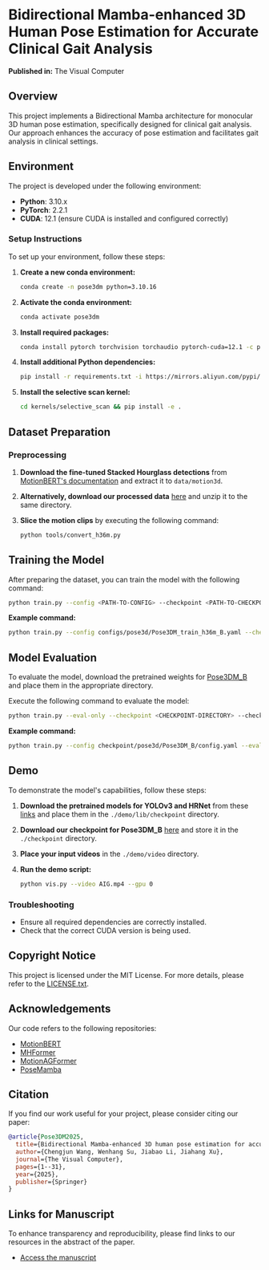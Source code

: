 


# Bidirectional Mamba-enhanced 3D Human Pose Estimation for Accurate Clinical Gait Analysis

**Published in:** The Visual Computer

## Overview

This project implements a Bidirectional Mamba architecture for monocular 3D human pose estimation, specifically designed for clinical gait analysis. Our approach enhances the accuracy of pose estimation and facilitates gait analysis in clinical settings.

## Environment

The project is developed under the following environment:

- **Python**: 3.10.x
- **PyTorch**: 2.2.1
- **CUDA**: 12.1 (ensure CUDA is installed and configured correctly)

### Setup Instructions

To set up your environment, follow these steps:

1. **Create a new conda environment:**
   ```bash
   conda create -n pose3dm python=3.10.16
   ```
2. **Activate the conda environment:**
   ```bash
   conda activate pose3dm
   ```
3. **Install required packages:**
   ```bash
   conda install pytorch torchvision torchaudio pytorch-cuda=12.1 -c pytorch -c nvidia
   ```
4. **Install additional Python dependencies:**
   ```bash
   pip install -r requirements.txt -i https://mirrors.aliyun.com/pypi/simple/
   ```
5. **Install the selective scan kernel:**
   ```bash
   cd kernels/selective_scan && pip install -e .

## Dataset Preparation

### Preprocessing

1. **Download the fine-tuned Stacked Hourglass detections** from [MotionBERT's documentation](https://github.com/Walter0807/MotionBERT/blob/main/docs/pose3d.md) and extract it to `data/motion3d`.

2. **Alternatively, download our processed data** [here](<Insert_download_link>) and unzip it to the same directory.

3. **Slice the motion clips** by executing the following command:
   ```bash
   python tools/convert_h36m.py
   ```

## Training the Model

After preparing the dataset, you can train the model with the following command:

```bash
python train.py --config <PATH-TO-CONFIG> --checkpoint <PATH-TO-CHECKPOINT>
```

**Example command:**
```bash
python train.py --config configs/pose3d/Pose3DM_train_h36m_B.yaml --checkpoint checkpoint/pose3d/MB_train_h36m
```

## Model Evaluation

To evaluate the model, download the pretrained weights for [Pose3DM_B](https://drive.google.com/file/d/123AA9GDnnnbkiGuK-VoynY4bx4wPIn_1/view?usp=drive_link) and place them in the appropriate directory.

Execute the following command to evaluate the model:

```bash
python train.py --eval-only --checkpoint <CHECKPOINT-DIRECTORY> --checkpoint-file <CHECKPOINT-FILE-NAME> --config <PATH-TO-CONFIG>
```

**Example command:**
```bash
python train.py --config checkpoint/pose3d/Pose3DM_B/config.yaml --evaluate checkpoint/pose3d/Pose3DM_B/best_epoch.bin --checkpoint eval/checkpoint
```

## Demo

To demonstrate the model's capabilities, follow these steps:

1. **Download the pretrained models for YOLOv3 and HRNet** from these [links](https://drive.google.com/drive/folders/1_ENAMOsPM7FXmdYRbkwbFHgzQq_B_NQA) and place them in the `./demo/lib/checkpoint` directory.

2. **Download our checkpoint for Pose3DM_B** [here](https://drive.google.com/file/d/123AA9GDnnnbkiGuK-VoynY4bx4wPIn_1/view?usp=drive_link) and store it in the `./checkpoint` directory.

3. **Place your input videos** in the `./demo/video` directory.

4. **Run the demo script:**
   ```bash
   python vis.py --video AIG.mp4 --gpu 0
   ```

### Troubleshooting
- Ensure all required dependencies are correctly installed.
- Check that the correct CUDA version is being used.

## Copyright Notice

This project is licensed under the MIT License. For more details, please refer to the [LICENSE.txt](https://github.com/Reus3237/Pose3DM/blob/main/LICENSE.txt).

## Acknowledgements

Our code refers to the following repositories:
- [MotionBERT](https://github.com/Walter0807/MotionBERT)
- [MHFormer](https://github.com/Vegetebird/MHFormer)
- [MotionAGFormer](https://github.com/TaatiTeam/MotionAGFormer)
- [PoseMamba](https://github.com/nankingjing/PoseMamba)

## Citation

If you find our work useful for your project, please consider citing our paper:

```bibtex
@article{Pose3DM2025,
  title={Bidirectional Mamba-enhanced 3D human pose estimation for accurate clinical gait analysis},
  author={Chengjun Wang, Wenhang Su, Jiabao Li, Jiahang Xu},
  journal={The Visual Computer},
  pages={1--31},
  year={2025},
  publisher={Springer}
}
```

## Links for Manuscript

To enhance transparency and reproducibility, please find links to our resources in the abstract of the paper.

- [Access the manuscript](<Insert_manuscript_link>)

